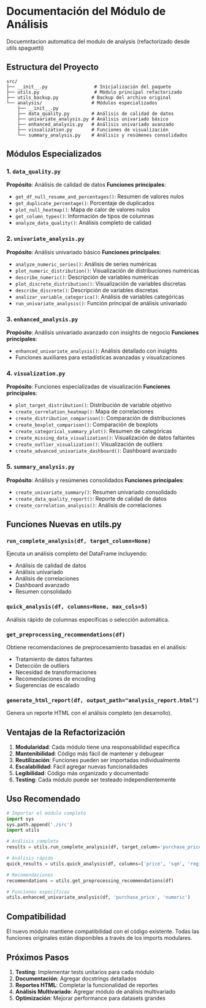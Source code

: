 # Documentación del Módulo de Análisis

Docuemntacion automatica del modulo de analysis (refactorizado desde utils spaguetti)

## Estructura del Proyecto

```
src/
├── __init__.py                 # Inicialización del paquete
├── utils.py                    # Módulo principal refactorizado
├── utils_backup.py            # Backup del archivo original
└── analysis/                  # Módulos especializados
    ├── __init__.py
    ├── data_quality.py        # Análisis de calidad de datos
    ├── univariate_analysis.py # Análisis univariado básico
    ├── enhanced_analysis.py   # Análisis univariado avanzado
    ├── visualization.py       # Funciones de visualización
    └── summary_analysis.py    # Análisis y resúmenes consolidados
```

## Módulos Especializados

### 1. `data_quality.py`
**Propósito**: Análisis de calidad de datos
**Funciones principales**:
- `get_df_null_resume_and_percentages()`: Resumen de valores nulos
- `get_duplicate_percentage()`: Porcentaje de duplicados
- `plot_null_heatmap()`: Mapa de calor de valores nulos
- `get_column_types()`: Información de tipos de columnas
- `analyze_data_quality()`: Análisis completo de calidad

### 2. `univariate_analysis.py`
**Propósito**: Análisis univariado básico
**Funciones principales**:
- `analyze_numeric_series()`: Análisis de series numéricas
- `plot_numeric_distribution()`: Visualización de distribuciones numéricas
- `describe_numeric()`: Descripción de variables numéricas
- `plot_discrete_distribution()`: Visualización de variables discretas
- `describe_discrete()`: Descripción de variables discretas
- `analizar_variable_categorica()`: Análisis de variables categóricas
- `run_univariate_analysis()`: Función principal de análisis univariado

### 3. `enhanced_analysis.py`
**Propósito**: Análisis univariado avanzado con insights de negocio
**Funciones principales**:
- `enhanced_univariate_analysis()`: Análisis detallado con insights
- Funciones auxiliares para estadísticas avanzadas y visualizaciones

### 4. `visualization.py`
**Propósito**: Funciones especializadas de visualización
**Funciones principales**:
- `plot_target_distribution()`: Distribución de variable objetivo
- `create_correlation_heatmap()`: Mapa de correlaciones
- `create_distribution_comparison()`: Comparación de distribuciones
- `create_boxplot_comparison()`: Comparación de boxplots
- `create_categorical_summary_plot()`: Resumen de categóricas
- `create_missing_data_visualization()`: Visualización de datos faltantes
- `create_outlier_visualization()`: Visualización de outliers
- `create_advanced_univariate_dashboard()`: Dashboard avanzado

### 5. `summary_analysis.py`
**Propósito**: Análisis y resúmenes consolidados
**Funciones principales**:
- `create_univariate_summary()`: Resumen univariado consolidado
- `create_data_quality_report()`: Reporte de calidad de datos
- `create_correlation_analysis()`: Análisis de correlaciones

## Funciones Nuevas en utils.py

### `run_complete_analysis(df, target_column=None)`
Ejecuta un análisis completo del DataFrame incluyendo:
- Análisis de calidad de datos
- Análisis univariado
- Análisis de correlaciones
- Dashboard avanzado
- Resumen consolidado

### `quick_analysis(df, columns=None, max_cols=5)`
Análisis rápido de columnas específicas o selección automática.

### `get_preprocessing_recommendations(df)`
Obtiene recomendaciones de preprocesamiento basadas en el análisis:
- Tratamiento de datos faltantes
- Detección de outliers
- Necesidad de transformaciones
- Recomendaciones de encoding
- Sugerencias de escalado

### `generate_html_report(df, output_path="analysis_report.html")`
Genera un reporte HTML con el análisis completo (en desarrollo).

## Ventajas de la Refactorización

1. **Modularidad**: Cada módulo tiene una responsabilidad específica
2. **Mantenibilidad**: Código más fácil de mantener y debugear
3. **Reutilización**: Funciones pueden ser importadas individualmente
4. **Escalabilidad**: Fácil agregar nuevas funcionalidades
5. **Legibilidad**: Código más organizado y documentado
6. **Testing**: Cada módulo puede ser testeado independientemente

## Uso Recomendado

```python
# Importar el módulo completo
import sys
sys.path.append('./src')
import utils

# Análisis completo
results = utils.run_complete_analysis(df, target_column='purchase_price')

# Análisis rápido
quick_results = utils.quick_analysis(df, columns=['price', 'sqm', 'region'])

# Recomendaciones
recommendations = utils.get_preprocessing_recommendations(df)

# Funciones específicas
utils.enhanced_univariate_analysis(df, 'purchase_price', 'numeric')
```

## Compatibilidad

El nuevo módulo mantiene compatibilidad con el código existente. Todas las funciones originales están disponibles a través de los imports modulares.

## Próximos Pasos

1. **Testing**: Implementar tests unitarios para cada módulo
2. **Documentación**: Agregar docstrings detallados
3. **Reportes HTML**: Completar la funcionalidad de reportes
4. **Análisis Multivariado**: Agregar módulo de análisis multivariado
5. **Optimización**: Mejorar performance para datasets grandes
